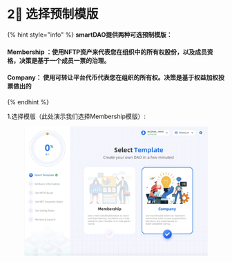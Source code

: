 # 2⃣️ 选择预制模版

{% hint style="info" %}
**smartDAO提供两种可选预制模版：**

#### Membership ：使用NFTP资产来代表您在组织中的所有权股份，以及成员资格，决策是基于一个成员一票的治理。

#### Company： 使用可转让平台代币代表您在组织的所有权。决策是基于权益加权投票做出的
{% endhint %}

1.选择模版（此处演示我们选择Membership模版）:

<figure><img src="../../.gitbook/assets/image (1).png" alt=""><figcaption></figcaption></figure>
